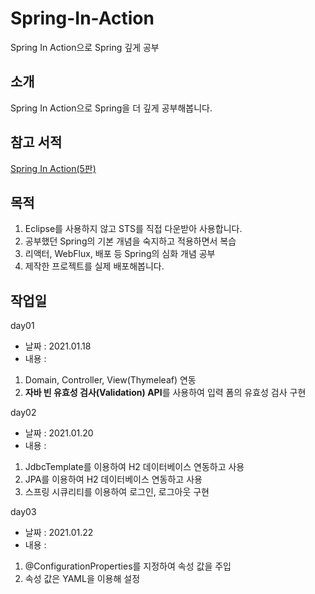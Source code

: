 # Spring-In-Action
Spring In Action으로 Spring 깊게 공부

## 소개
Spring In Action으로 Spring을 더 깊게 공부해봅니다.

## 참고 서적
[Spring In Action(5판)](http://www.kyobobook.co.kr/product/detailViewKor.laf?ejkGb=KOR&mallGb=KOR&barcode=9791190665186&orderClick=LAG&Kc=)

## 목적
1. Eclipse를 사용하지 않고 STS를 직접 다운받아 사용합니다.
2. 공부했던 Spring의 기본 개념을 숙지하고 적용하면서 복습
3. 리액터, WebFlux, 배포 등 Spring의 심화 개념 공부
4. 제작한 프로젝트를 실제 배포해봅니다.

## 작업일
day01
- 날짜 : 2021.01.18
- 내용 : 
1. Domain, Controller, View(Thymeleaf) 연동
2. **자바 빈 유효성 검사(Validation) API**를 사용하여 입력 폼의 유효성 검사 구현

day02
- 날짜 : 2021.01.20
- 내용 : 
1. JdbcTemplate를 이용하여 H2 데이터베이스 연동하고 사용
2. JPA를 이용하여 H2 데이터베이스 연동하고 사용
3. 스프링 시큐리티를 이용하여 로그인, 로그아웃 구현

day03
- 날짜 : 2021.01.22
- 내용 : 
1. @ConfigurationProperties를 지정하여 속성 값을 주입
2. 속성 값은 YAML을 이용해 설정